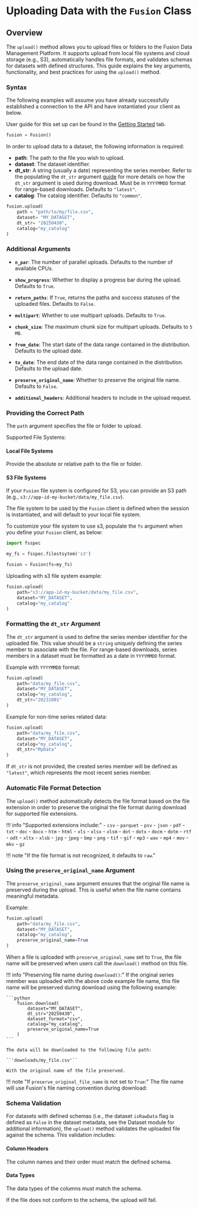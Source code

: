# Uploading Data with the `Fusion` Class

## Overview
The `upload()` method allows you to upload files or folders to the Fusion Data Management Platform. It supports upload from local file systems and cloud storage (e.g., S3), automatically handles file formats, and validates schemas for datasets with defined structures. This guide explains the key arguments, functionality, and best practices for using the `upload()` method.

### Syntax

The following examples will assume you have already successfully established a connection to the API and have instantiated your client as below.

User guide for this set up can be found in the [Getting Started](quickstart.md) tab.

```python
fusion = Fusion()
```

In order to upload data to a dataset, the following information is required:


- **path**: The path to the file you wish to upload.
- **dataset**: The dataset identifier.
- **dt_str**: A string (usually a date) representing the series member. Refer to the populating the ``dt_str`` argument [guide](#Formatting-the-dt_str-argument) for more details on how the ``dt_str`` argument is used during download. Must be in `YYYYMMDD` format for range-based downloads. Defaults to ``"latest"``.
- **catalog**: The catalog identifier. Defaults to ``"common"``.


```python
fusion.upload(
    path = "path/to/my/file.csv",
    dataset= "MY_DATASET",
    dt_str= "20250430",
    catalog="my_catalog"
)
```


### Additional Arguments

- **`n_par`**: The number of parallel uploads. Defaults to the number of available CPUs.

- **`show_progress`**: Whether to display a progress bar during the upload. Defaults to `True`.

- **`return_paths`**: If `True`, returns the paths and success statuses of the uploaded files. Defaults to `False`.

- **`multipart`**: Whether to use multipart uploads. Defaults to `True`.

- **`chunk_size`**: The maximum chunk size for multipart uploads. Defaults to `5 MB`.

- **`from_date`**: The start date of the data range contained in the distribution. Defaults to the upload date.

- **`to_date`**: The end date of the data range contained in the distribution. Defaults to the upload date.

- **`preserve_original_name`**: Whether to preserve the original file name. Defaults to `False`.

- **`additional_headers`**: Additional headers to include in the upload request.


### Providing the Correct Path
The `path` argument specifies the file or folder to upload. 

Supported File Systems:

#### Local File Systems
Provide the absolute or relative path to the file or folder.

#### S3 File Systems
If your `Fusion` file system is configured for S3, you can provide an S3 path (e.g., `s3://app-id-my-bucket/data/my_file.csv`).

The file system to be used by the `Fusion` client is defined when the session is instantiated, and will default to your local file system.

To customize your file system to use s3, populate the `fs` argument when you define your `Fusion` client, as below:

```python
import fsspec

my_fs = fsspec.filestsytem('s3')

fusion = Fusion(fs=my_fs)

```

Uploading with s3 file system example:
```python
fusion.upload(
    path="s3://app-id-my-bucket/data/my_file.csv",
    dataset="MY_DATASET",
    catalog="my_catalog"
)
```


### Formatting the `dt_str` Argument
The `dt_str` argument is used to define the series member identifier for the uploaded file. This value should be a ``string`` uniquely defining the series member to associate with the file. For range-based downloads, series members in a dataset must be formatted as a date in `YYYYMMDD` format.

Example with `YYYYMMDD` format:
```python
fusion.upload(
    path="data/my_file.csv",
    dataset="MY_DATASET",
    catalog="my_catalog",
    dt_str="20231001"
)
```

Example for non-time series related data:
```python
fusion.upload(
    path="data/my_file.csv",
    dataset="MY_DATASET",
    catalog="my_catalog",
    dt_str="MyData"
)
```

If `dt_str` is not provided, the created series member will be defined as `"latest"`, which represents the most recent series member.

### Automatic File Format Detection
The `upload()` method automatically detects the file format based on the file extension in order to preserve the original the file format during download for supported file extensions.

!!! info "Supported extensions include:"
    - `csv`
    - `parquet`
    - `psv`
    - `json`
    - `pdf`
    - `txt`
    - `doc`
    - `docx`
    - `htm`
    - `html`
    - `xls`
    - `xlsx`
    - `xlsm`
    - `dot`
    - `dotx`
    - `docm`
    - `dotm`
    - `rtf`
    - `odt`
    - `xltx`
    - `xlsb`
    - `jpg`
    - `jpeg`
    - `bmp`
    - `png`
    - `tif`
    - `gif`
    - `mp3`
    - `wav`
    - `mp4`
    - `mov`
    - `mkv`
    - `gz`

!!! note "If the file format is not recognized, it defaults to `raw`."


### Using the `preserve_original_name` Argument
The `preserve_original_name` argument ensures that the original file name is preserved during the upload. This is useful when the file name contains meaningful metadata.

Example:
```python
fusion.upload(
    path="data/my_file.csv",
    dataset="MY_DATASET",
    catalog="my_catalog",
    preserve_original_name=True
)
```

When a file is uploaded with `preserve_original_name` set to `True`, the file name will be preserved when users call the `download()` method on this file.

!!! info "Preserving file name during `download()`:"
    If the original series member was uploaded with the above code example file name, this file name will be preserved during download using the following example:

    ```python
        fusion.download(
            dataset="MY_DATASET",
            dt_str="20250430",
            dataset_format="csv",
            catalog="my_catalog",
            preserve_original_name=True
        )
    ```

    The data will be downloaded to the following file path:

    ``'downloads/my_file.csv'``

    With the original name of the file preserved.

!!! note "If `preserve_original_file_name` is not set to `True`:"
    The file name will use Fusion's file naming convention during download:

### Schema Validation
For datasets with defined schemas (i.e., the dataset `isRawData` flag is defined as `False` in the dataset metadata, see the Dataset module for additional information), the `upload()` method validates the uploaded file against the schema. This validation includes:

#### Column Headers
The column names and their order must match the defined schema.

#### Data Types
The data types of the columns must match the schema.

If the file does not conform to the schema, the upload will fail.
